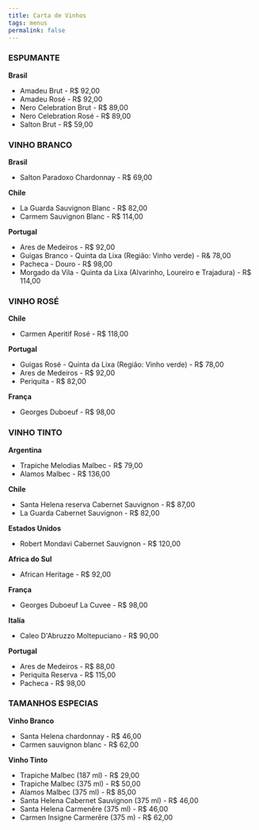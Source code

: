 ```yaml
---
title: Carta de Vinhos
tags: menus
permalink: false
---
```


### ESPUMANTE

**Brasil**

* Amadeu Brut - R$ 92,00
* Amadeu Rosé - R$ 92,00
* Nero Celebration Brut - R$ 89,00
* Nero Celebration Rosé - R$ 89,00
* Salton Brut - R$ 59,00

### VINHO BRANCO

**Brasil**

* Salton Paradoxo Chardonnay - R$ 69,00

**Chile**

* La Guarda Sauvignon Blanc - R$ 82,00
* Carmem Sauvignon Blanc - R$ 114,00

**Portugal**

* Ares de Medeiros - R$ 92,00
* Guigas Branco - Quinta da Lixa (Região: Vinho verde) - R& 78,00
* Pacheca - Douro - R$ 98,00
* Morgado da Vila - Quinta da Lixa (Alvarinho, Loureiro e Trajadura) - R$ 114,00

### VINHO ROSÉ

**Chile**

* Carmen Aperitif Rosé - R$ 118,00

**Portugal**

* Guigas Rosé - Quinta da Lixa (Região: Vinho verde) - R$ 78,00
* Ares de Medeiros - R$ 92,00
* Periquita - R$ 82,00

**França**

* Georges Duboeuf - R$ 98,00

### VINHO TINTO

**Argentina**

* Trapiche Melodias Malbec - R$ 79,00
* Alamos Malbec - R$ 136,00

**Chile**

* Santa Helena reserva Cabernet Sauvignon - R$ 87,00
* La Guarda Cabernet Sauvignon - R$ 82,00

**Estados Unidos**

* Robert Mondavi Cabernet Sauvignon - R$ 120,00

**Africa do Sul**

* African Heritage - R$ 92,00

**França**

* Georges Duboeuf La Cuvee - R$ 98,00

**Italia**

* Caleo D'Abruzzo Moltepuciano - R$ 90,00

**Portugal**

* Ares de Medeiros - R$ 88,00
* Periquita Reserva - R$ 115,00
* Pacheca - R$ 98,00

### TAMANHOS ESPECIAS

**Vinho Branco**

* Santa Helena chardonnay - R$ 46,00
* Carmen sauvignon blanc - R$ 62,00

**Vinho Tinto**

* Trapiche Malbec (187 ml) - R$ 29,00
* Trapiche Malbec (375 ml) - R$ 50,00
* Alamos Malbec (375 ml) - R$ 85,00
* Santa Helena Cabernet Sauvignon (375 ml) - R$ 46,00
* Santa Helena Carmenêre (375 ml) - R$ 46,00
* Carmen Insigne Carmerêre (375 m) - R$ 62,00